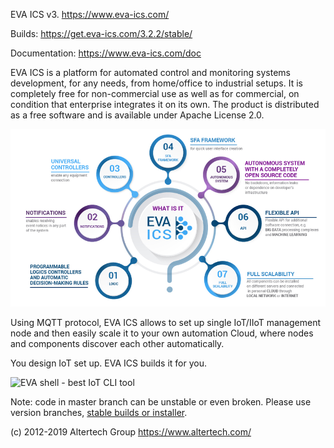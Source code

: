 EVA ICS v3. https://www.eva-ics.com/

Builds: https://get.eva-ics.com/3.2.2/stable/

Documentation: https://www.eva-ics.com/doc

EVA ICS is a platform for automated control and monitoring systems development,
for any needs, from home/office to industrial setups. It is completely free for
non-commercial use as well as for commercial, on condition that enterprise
integrates it on its own. The product is distributed as a free software and is
available under Apache License 2.0.

![What is EVA ICS](doc/promo/what-is-eva-ics.png?raw=true "What is EVA ICS")

Using MQTT protocol, EVA ICS allows to set up single IoT/IIoT management node
and then easily scale it to your own automation Cloud, where nodes and
components discover each other automatically.

You design IoT set up. EVA ICS builds it for you.

![EVA shell - best IoT CLI tool](doc/eva-shell.png?raw=true "Eva
shell - best IoT CLI tool")

Note: code in master branch can be unstable or even broken. Please use version
branches, [stable builds or installer](https://www.eva-ics.com/download).

(c) 2012-2019 Altertech Group https://www.altertech.com/

